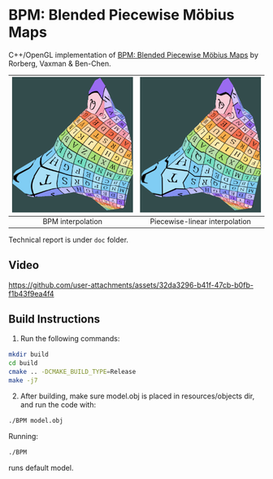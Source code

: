 # BPM: Blended Piecewise Möbius Maps
C++/OpenGL implementation of [BPM: Blended Piecewise M&ouml;bius Maps](https://mirelabc.github.io/publications/BPM.pdf) by Rorberg, Vaxman & Ben-Chen.

|![BPM interpolated wolf head](images/wolf_head_BPM.png "BPM interpolation")|![Piecewise-linear wolf head](images/wolf_head_PL.png "Piecewise-linear interpolation")|
|:----:|:-----:|
|BPM interpolation|Piecewise-linear interpolation|

Technical report is under `doc` folder.
## Video

https://github.com/user-attachments/assets/32da3296-b41f-47cb-b0fb-f1b43f9ea4f4


## Build Instructions

1. Run the following commands:

```bash
mkdir build
cd build
cmake .. -DCMAKE_BUILD_TYPE=Release
make -j7
```

2. After building, make sure model.obj is placed in resources/objects dir, and run the code with:
```bash
./BPM model.obj
```

Running:
```bash
./BPM 
```
runs default model.
